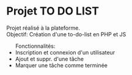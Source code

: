 # Projet TO DO LIST

Projet réalisé à la plateforme.</br>
Objectif: Création d'une to-do-list en PHP et JS</br>
<ul>Fonctionnalités:
  <li>Inscription et connexion d'un utilisateur</li>
  <li>Ajout et suppr. d'une tâche</li>
  <li>Marquer une tâche comme terminée</li>
</ul>
